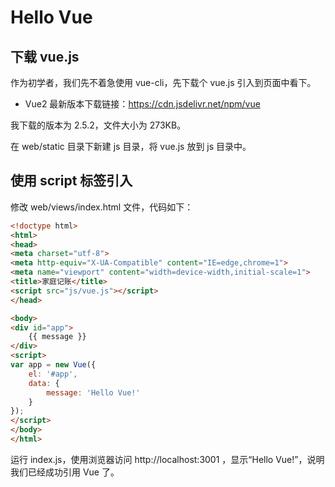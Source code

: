 # Hello Vue

## 下载 vue.js

作为初学者，我们先不着急使用 vue-cli，先下载个 vue.js 引入到页面中看下。

* Vue2 最新版本下载链接：https://cdn.jsdelivr.net/npm/vue

我下载的版本为 2.5.2，文件大小为 273KB。

在 web/static 目录下新建 js 目录，将 vue.js 放到 js 目录中。

## 使用 script 标签引入

修改 web/views/index.html 文件，代码如下：

```html
<!doctype html>
<html>
<head>
<meta charset="utf-8">
<meta http-equiv="X-UA-Compatible" content="IE=edge,chrome=1">
<meta name="viewport" content="width=device-width,initial-scale=1">
<title>家庭记账</title>
<script src="js/vue.js"></script>
</head>

<body>
<div id="app">
    {{ message }}
</div>
<script>
var app = new Vue({
    el: '#app',
    data: {
        message: 'Hello Vue!'
    }
});
</script>
</body>
</html>
```

运行 index.js，使用浏览器访问 http://localhost:3001 ，显示“Hello Vue!”，说明我们已经成功引用 Vue 了。